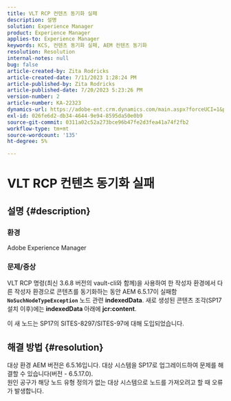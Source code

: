 ```yaml
---
title: VLT RCP 컨텐츠 동기화 실패
description: 설명
solution: Experience Manager
product: Experience Manager
applies-to: Experience Manager
keywords: KCS, 컨텐츠 동기화 실패, AEM 컨텐츠 동기화
resolution: Resolution
internal-notes: null
bug: false
article-created-by: Zita Rodricks
article-created-date: 7/11/2023 1:28:24 PM
article-published-by: Zita Rodricks
article-published-date: 7/20/2023 5:23:26 PM
version-number: 2
article-number: KA-22323
dynamics-url: https://adobe-ent.crm.dynamics.com/main.aspx?forceUCI=1&pagetype=entityrecord&etn=knowledgearticle&id=126207cc-ee1f-ee11-9cbe-6045bd006239
exl-id: 026fe6d2-db34-4644-9e94-8595da50e0b9
source-git-commit: 0311a02c52a273bce96b47fe2d3fea41a74f2fb2
workflow-type: tm+mt
source-wordcount: '135'
ht-degree: 5%

---
```


# VLT RCP 컨텐츠 동기화 실패

## 설명 {#description}


### 환경

Adobe Experience Manager

### 문제/증상

VLT RCP 명령(최신 3.6.8 버전의 vault-cli와 함께)을 사용하여 한 작성자 환경에서 다른 작성자 환경으로 콘텐츠를 동기화하는 동안 AEM 6.5.17이 실패함 <b>`NoSuchNodeTypeException`</b> 노드 관련 <b>indexedData</b>. 새로 생성된 콘텐츠 조각(SP17 설치 이후)에는<b> indexedData </b>아래에 <b>jcr:content</b>.

이 새 노드는 SP17의 SITES-8297/SITES-97에 대해 도입되었습니다.


## 해결 방법 {#resolution}


대상 환경 AEM 버전은 6.5.16입니다. 대상 시스템을 SP17로 업그레이드하여 문제를 해결할 수 있습니다(버전 - 6.5.17.0).
<br>원인 공구가 해당 노드 유형 정의가 없는 대상 시스템으로 노드를 가져오려고 할 때 오류가 발생합니다.
